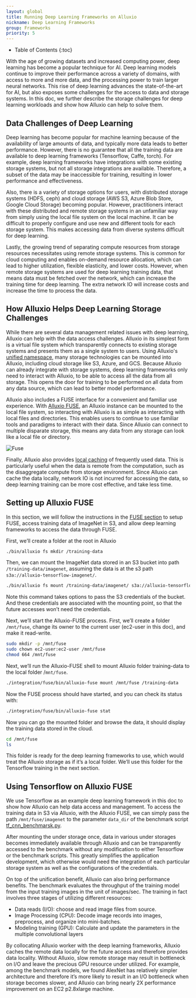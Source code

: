 ```yaml
---
layout: global
title: Running Deep Learning Frameworks on Alluxio
nickname: Deep Learning Frameworks
group: Frameworks
priority: 5
---
```


* Table of Contents
{:toc}

With the age of growing datasets and increased computing power, deep learning has become a popular 
technique for AI. Deep learning models continue to improve their performance across a variety of 
domains, with access to more and more data, and the processing power to train larger neural 
networks. This rise of deep learning advances the state-of-the-art for AI, but also exposes some 
challenges for the access to data and storage systems. In this doc, we further describe the 
storage challenges for deep learning workloads and show how Alluxio can help to solve them.

## Data Challenges of Deep Learning

Deep learning has become popular for machine learning because of the availability of large amounts
 of data, and typically more data leads to better performance. However, there is no guarantee that 
 all the training data are available to deep learning frameworks (Tensorflow, Caffe, torch). For 
 example, deep learning frameworks have integrations with some existing storage systems, but not 
 all storage integrations are available. Therefore, a subset of the data may be inaccessible for 
 training, resulting in lower performance and effectiveness.

Also, there is a variety of storage options for users, with distributed storage systems (HDFS, 
ceph) and cloud storage (AWS S3, Azure Blob Store, Google Cloud Storage) becoming popular. 
However, practitioners interact with these distributed and remote storage systems in an unfamiliar 
way from simply using the local file system on the local machine. It can be difficult to properly 
configure and use new and different tools for each storage system. This makes accessing data from 
diverse systems difficult for deep learning.

Lastly, the growing trend of separating compute resources from storage resources necessitates 
using remote storage systems. This is common for cloud computing and enables on-demand resource 
allocation, which can lead to higher utilization, flexible elasticity, and lower costs. However, 
when remote storage systems are used for deep learning training data, that means data must be 
fetched over the network, which can increase the training time for deep learning. The extra 
network IO will increase costs and increase the time to process the data.

## How Alluxio Helps Deep Learning Storage Challenges

While there are several data management related issues with deep learning, Alluxio can help with 
the  data access challenges. Alluxio in its simplest form is a virtual file system which 
transparently connects to existing storage systems and presents them as a single system to users. 
Using Alluxio's [unified namespace](Unified-and-Transparent-Namespace.html), many storage 
technologies can be mounted into Alluxio, including cloud storage like S3, Azure, and GCS. Because 
Alluxio can already integrate with storage systems, deep learning frameworks only need to interact 
with Alluxio, to be able to access all the data from all storage. This opens the door for training 
to be performed on all data from any data source, which can lead to better model performance.

Alluxio also includes a FUSE interface for a convenient and familiar use experience. With [Alluxio 
FUSE](Mounting-Alluxio-FS-with-FUSE.html), an Alluxio instance can be mounted to the local file 
system, so interacting with Alluxio is as simple as interacting with local files and directories. 
This enables users to continue to use familiar tools and paradigms to interact with their data. 
Since Alluxio can connect to multiple disparate storage, this means any data from any storage can 
look like a local file or directory.

![Fuse]({{site.data.img.fuse}})

Finally, Alluxio also provides [local caching](Alluxio-Storage.html) of frequently used data. This 
is particularly useful when the data is remote from the computation, such as the disaggregate 
compute from storage environment. Since Alluxio can cache the data locally, network IO is not 
incurred for accessing the data, so deep learning training can be more cost effective, and take 
less time.

## Setting up Alluxio FUSE

In this section, we will follow the instructions in the 
[FUSE section](Mounting-Alluxio-FS-with-FUSE.html) to setup FUSE, access training data of ImageNet 
in S3, and allow deep learning frameworks to access the data through FUSE.

First, we’ll create a folder at the root in Alluxio

```bash
./bin/alluxio fs mkdir /training-data
```

Then, we can mount the ImageNet data stored in an S3 bucket into path `/training-data/imagenet`, 
assuming the data is at the s3 path `s3a://alluxio-tensorflow-imagenet/`.

```bash
./bin/alluxio fs mount /training-data/imagenet/ s3a://alluxio-tensorflow-imagenet/ --option aws.accessKeyID=<ACCESS_KEY_ID> --option aws.secretKey=<SECRET_KEY>
```

Note this command takes options to pass the S3 credentials of the bucket. And these credentials 
are associated with the mounting point, so that the future accesses won’t need the credentials.

Next, we’ll start the Alluxio-FUSE process. First, we’ll create a folder `/mnt/fuse`, change its 
owner to the current user (ec2-user in this doc), and make it read-write. 

```bash
sudo mkdir -p /mnt/fuse
sudo chown ec2-user:ec2-user /mnt/fuse
chmod 664 /mnt/fuse
```

Next, we’ll run the Alluxio-FUSE shell to mount Alluxio folder training-data to the local folder 
/`mnt/fuse`.

```bash
./integration/fuse/bin/alluxio-fuse mount /mnt/fuse /training-data
```

Now the FUSE process should have started, and you can check its status with:

```bash
./integration/fuse/bin/alluxio-fuse stat
```

Now you can go the mounted folder and browse the data, it should display the training data stored 
in the cloud.

```bash
cd /mnt/fuse
ls
```

This folder is ready for the deep learning frameworks to use, which would treat the Alluxio 
storage as if it’s a local folder. We’ll use this folder for the Tensorflow training in the next 
section.

## Using Tensorflow on Alluxio FUSE

We use Tensorflow as an example deep learning framework in this doc to show how Alluxio can help 
data access and management. To access the training data in S3 via Alluxio, with the Alluxio FUSE, 
we can simply pass the path `/mnt/fuse/imagenet` to the parameter `data_dir` of the benchmark 
script [tf_cnn_benchmarsk.py](https://github.com/tensorflow/benchmarks/blob/master/scripts/tf_cnn_benchmarks/tf_cnn_benchmarks.py).

After mounting the under storage once, data in various under storages becomes immediately 
available through Alluxio and can be transparently accessed to the benchmark without any 
modification to either Tensorflow or the benchmark scripts. This greatly simplifies the 
application development, which otherwise would need the integration of each particular storage 
system as well as the configurations of the credentials.

On top of the unification benefit, Alluxio can also bring performance benefits. 
The benchmark evaluates the throughput of the training model from the input training images in the unit of images/sec. The training in fact involves three stages of utilizing different resources:
 - Data reads (I/O): choose and read image files from source.
 - Image Processing (CPU): Decode image records into images, preprocess, and organize into 
 mini-batches.
 - Modeling training (GPU): Calculate and update the parameters in the multiple convolutional 
 layers

By collocating Alluxio worker with the deep learning frameworks, Alluxio caches the remote data 
locally for the future access and therefore provides data locality. Without Alluxio, slow remote 
storage may result in bottleneck on I/O and leave the precious GPU resource under utilized. For 
example, among the benchmark models, we found AlexNet has relatively simpler architecture and 
therefore it’s more likely to result in an I/O bottleneck when storage becomes slower, and Alluxio 
can bring nearly 2X performance improvement on an EC2 p2.8xlarge machine.
